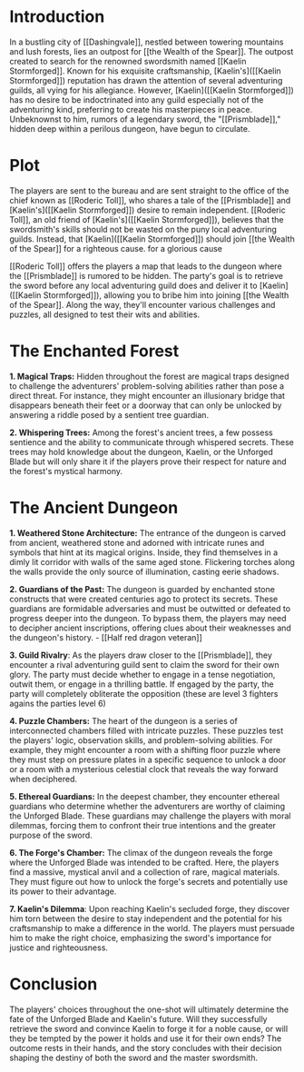 # Introduction

In a bustling city of [[Dashingvale]], nestled between towering mountains and lush forests, lies an outpost for [[the Wealth of the Spear]]. The outpost created to search for the renowned swordsmith named [[Kaelin Stormforged]]. Known for his exquisite craftsmanship, [Kaelin's]([[Kaelin Stormforged]]) reputation has drawn the attention of several adventuring guilds, all vying for his allegiance. However, [Kaelin]([[Kaelin Stormforged]]) has no desire to be indoctrinated into any guild especially not of the adventuring kind, preferring to create his masterpieces in peace. Unbeknownst to him, rumors of a legendary sword, the "[[Prismblade]]," hidden deep within a perilous dungeon, have begun to circulate.
# Plot

The players are sent to the bureau and are sent straight to the office of the chief known as [[Roderic Toll]], who shares a tale of the [[Prismblade]] and [Kaelin's]([[Kaelin Stormforged]]) desire to remain independent. [[Roderic Toll]], an old friend of [Kaelin's]([[Kaelin Stormforged]]), believes that the swordsmith's skills should not be wasted on the puny local adventuring guilds. Instead, that [Kaelin]([[Kaelin Stormforged]]) should join [[the Wealth of the Spear]] for a righteous cause. for a glorious cause

[[Roderic Toll]] offers the players a map that leads to the dungeon where the [[Prismblade]] is rumored to be hidden. The party's goal is to retrieve the sword before any local adventuring guild does and deliver it to [Kaelin]([[Kaelin Stormforged]]), allowing you to bribe him into joining [[the Wealth of the Spear]]. Along the way, they'll encounter various challenges and puzzles, all designed to test their wits and abilities.

# The Enchanted Forest

**1. Magical Traps:** Hidden throughout the forest are magical traps designed to challenge the adventurers' problem-solving abilities rather than pose a direct threat. For instance, they might encounter an illusionary bridge that disappears beneath their feet or a doorway that can only be unlocked by answering a riddle posed by a sentient tree guardian.

**2. Whispering Trees:** Among the forest's ancient trees, a few possess sentience and the ability to communicate through whispered secrets. These trees may hold knowledge about the dungeon, Kaelin, or the Unforged Blade but will only share it if the players prove their respect for nature and the forest's mystical harmony.
# The Ancient Dungeon

**1. Weathered Stone Architecture:** The entrance of the dungeon is carved from ancient, weathered stone and adorned with intricate runes and symbols that hint at its magical origins. Inside, they find themselves in a dimly lit corridor with walls of the same aged stone. Flickering torches along the walls provide the only source of illumination, casting eerie shadows.

**2. Guardians of the Past:** The dungeon is guarded by enchanted stone constructs that were created centuries ago to protect its secrets. These guardians are formidable adversaries and must be outwitted or defeated to progress deeper into the dungeon. To bypass them, the players may need to decipher ancient inscriptions, offering clues about their weaknesses and the dungeon's history.
	- [[Half red dragon veteran]]

**3. Guild Rivalry**: As the players draw closer to the [[Prismblade]], they encounter a rival adventuring guild sent to claim the sword for their own glory. The party must decide whether to engage in a tense negotiation, outwit them, or engage in a thrilling battle. If engaged by the party, the party will completely obliterate the opposition (these are level 3 fighters agains the parties level 6)

**4. Puzzle Chambers:** The heart of the dungeon is a series of interconnected chambers filled with intricate puzzles. These puzzles test the players' logic, observation skills, and problem-solving abilities. For example, they might encounter a room with a shifting floor puzzle where they must step on pressure plates in a specific sequence to unlock a door or a room with a mysterious celestial clock that reveals the way forward when deciphered.

**5. Ethereal Guardians:** In the deepest chamber, they encounter ethereal guardians who determine whether the adventurers are worthy of claiming the Unforged Blade. These guardians may challenge the players with moral dilemmas, forcing them to confront their true intentions and the greater purpose of the sword.

**6. The Forge's Chamber:** The climax of the dungeon reveals the forge where the Unforged Blade was intended to be crafted. Here, the players find a massive, mystical anvil and a collection of rare, magical materials. They must figure out how to unlock the forge's secrets and potentially use its power to their advantage.

**7. Kaelin's Dilemma**: Upon reaching Kaelin's secluded forge, they discover him torn between the desire to stay independent and the potential for his craftsmanship to make a difference in the world. The players must persuade him to make the right choice, emphasizing the sword's importance for justice and righteousness.
# Conclusion

The players' choices throughout the one-shot will ultimately determine the fate of the Unforged Blade and Kaelin's future. Will they successfully retrieve the sword and convince Kaelin to forge it for a noble cause, or will they be tempted by the power it holds and use it for their own ends? The outcome rests in their hands, and the story concludes with their decision shaping the destiny of both the sword and the master swordsmith.